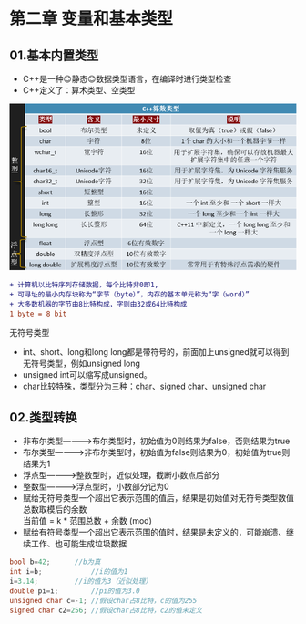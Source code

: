 # 第二章 变量和基本类型
## 01.基本内置类型
 * C++是一种:blush:静态:blush:数据类型语言，在编译时进行类型检查
 * C++定义了：算术类型、空类型
   
![](https://github.com/pup2y/Cpp-primer-Fifth/blob/main/Picture/2.png)
```diff
+ 计算机以比特序列存储数据，每个比特非0即1,
+ 可寻址的最小内存块称为“字节（byte）”，内存的基本单元称为“字（word）”
+ 大多数机器的字节由8比特构成，字则由32或64比特构成
1 byte = 8 bit 
```

无符号类型  
 * int、short、long和long long都是带符号的，前面加上unsigned就可以得到无符号类型，例如unsigned long
 * unsigned int可以缩写成unsigned。
 * char比较特殊，类型分为三种：char、signed char、unsigned char

## 02.类型转换
* 非布尔类型————>布尔类型时，初始值为0则结果为false，否则结果为true
* 布尔类型————>非布尔类型时，初始值为false则结果为0，初始值为true则结果为1
* 浮点型————>整数型时，近似处理，截断小数点后部分
* 整数型————>浮点型时，小数部分记为0 
* 赋给无符号类型一个超出它表示范围的值后，结果是初始值对无符号类型数值总数取模后的余数   
当前值 = k * 范围总数 + 余数 (mod)  
* 赋给有符号类型一个超出它表示范围的值时，结果是未定义的，可能崩溃、继续工作、也可能生成垃圾数据
```cpp
bool b=42;		//b为真
int i=b;			//i的值为1
i=3.14;			//i的值为3（近似处理）
double pi=i;		//pi的值为3.0
unsigned char c=-1;	//假设char占8比特，c的值为255
signed char c2=256;	//假设char占8比特，c2的值未定义
```



